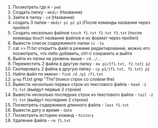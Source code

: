 1. Посмотреть где я - `pwd`
2. Создать папку - `mkdir` (Название)
3. Зайти в папку - `cd` (Название)
4. создать 3 папки - `mkdir p1 p2 p3` (После команды названия через пробел)
5. Создать несколько файлов `touch f1.txt f2.txt f3.txt` (после команды touch название файлов и их формат через пробел)
6. Вывести список содержимого папки `ls -la`
7. cat >> f1.txt открытть файл в режиме редактирование, можно его посмотреть, что либо добавить, ctrl-c сохранить и выйти
8. Выйти из папки на уровень выше - `cd../..`
9. Переместить 2 файла в другую папку - `mv p1/{f1.txt, f2.txt} p2`
10. Скопировать 2 файла в другую папку - `cp p1/{f1.txt, f2.txt} p2`
11. Найти файл по имени - `find /d /p1 /f1.txt`
12. `grep` f1.txt grep "The"(поиск строк со словом the)
13. Вывести несколько первых строк из текстового файла - `head -2 f1.txt` (выйдут первые 2 строки)
14. Вывести несколько последних строк из текстового файла - `tail -2 f1.txt` (выйдут последние 2 строки)
15. Посмотреть содержимое длинного файла - `less f1.txt`
16. Вывести дату и время - `date`
17. Посмотреть историю команд - `history`
18. Удаление файла - `rm f1.txt`
